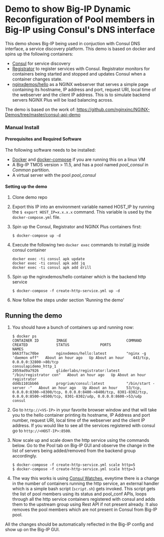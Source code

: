 # Demo to show Big-IP Dynamic Reconfiguration of Pool members in Big-IP using Consul's DNS interface

This demo shows Big-IP being used in conjuction with Consul DNS interface, a service discovery platform. This demo is based on docker and spins up the following containers:

* [Consul](http://www.consul.io) for service discovery
* [Registrator](https://github.com/gliderlabs/registrator) to register services with Consul.  Registrator monitors for containers being started and stopped and updates Consul when a container changes state.
* [nginxdemos/hello](https://hub.docker.com/r/nginxdemos/hello/) as a NGINX webserver that serves a simple page containing its hostname, IP address and port, request URI, local time of the webserver and the client IP address. This is to simulate backend servers NGINX Plus will be load balancing across.

The demo is based on the work of: https://github.com/nginxinc/NGINX-Demos/tree/master/consul-api-demo

### Manual Install

#### Prerequisites and Required Software

The following software needs to be installed:

* [Docker](https://www.docker.com/) and [docker-compose](https://docs.docker.com/compose/install) if you are running this on a linux VM
* A Big-IP TMOS version > 11.5, and has a pool named *pool_consul* in *Common* partition.
* A virtual server with the pool *pool_consul*

#### Setting up the demo

1. Clone demo repo

2. Export this IP into an environment variable named HOST_IP by running the `$ export HOST_IP=x.x.x.x` command. This variable is used by the `docker-compose.yml` file.

3. Spin up the Consul, Registrator and NGINX Plus containers first:
   
   `$ docker-compose up -d`

4. Execute the following two `docker exec` commands to install [jq](https://stedolan.github.io/jq/) inside consul container
   
   ```
   docker exec -ti consul apk update
   docker exec -ti consul apk add jq
   docker exec -ti consul apk add drill
   ```

5. Spin up the nginxdemos/hello container which is the backend http service
   
   `$ docker-compose -f create-http-service.yml up -d`

6. Now follow the steps under section 'Running the demo'

## Running the demo

1. You should have a bunch of containers up and running now:
   
   ```
   $ docker ps
   CONTAINER ID        IMAGE                           COMMAND                  CREATED             STATUS              PORTS                                                                                                                                NAMES
   b663f7ac70be        nginxdemos/hello:latest         "nginx -g 'daemon off"   About an hour ago   Up About an hour    443/tcp, 0.0.0.0:32800->80/tcp                                                                                                       consulapidemo_http_1
   2059ad9a7926        gliderlabs/registrator:latest   "/bin/registrator con"   About an hour ago   Up About an hour                                                                                                                                         registrator
   dd4b1101bb66        progrium/consul:latest          "/bin/start -server -"   About an hour ago   Up About an hour    53/tcp, 0.0.0.0:8300->8300/tcp, 0.0.0.0:8400->8400/tcp, 8301-8302/tcp, 0.0.0.0:8500->8500/tcp, 8301-8302/udp, 0.0.0.0:8600->53/udp   consul
   ```

2. Go to `http://<VS-IP>` in your favorite browser window and that will take you to the hello container printing its hostname, IP Address and port number, request URI, local time of the webserver and the client IP address. If you would like to see all the services registered with consul go to `http://<HOST-IP>:8500`. 

3. Now scale up and scale down the http service using the commands below. Go to the Pool tab on Big-IP GUI and observe the change in the list of servers being added/removed from the backend group accordingly.
   
   ```
   $ docker-compose -f create-http-service.yml scale http=5
   $ docker-compose -f create-http-service.yml scale http=3
   ```

4. The way this works is using [Consul Watches](https://www.consul.io/docs/agent/watches.html), eveytime there is a change in the number of containers running the http service, an external handler which is a simple bash script (`script.sh`) gets invoked. This script gets the list of pool members using its status and pool_conf APIs, loops through all the http service containers registered with consul and adds them to the upstream group using Rest API if not present already. It also removes the pool members which are not present in Consul from Big-IP pool.

All the changes should be automatically reflected in the Big-IP config and show up on the Big-IP GUI.
